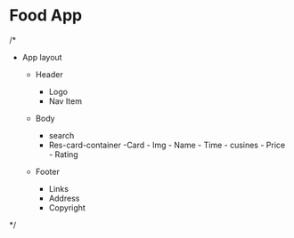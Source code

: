 # Food App

/*
  - App layout
    - Header
        - Logo
        - Nav Item
    - Body
      - search
       - Res-card-container
          -Card
                - Img
                - Name
                - Time
                - cusines
                - Price
                - Rating
 
    - Footer
        - Links
        - Address
        - Copyright
 
 */
